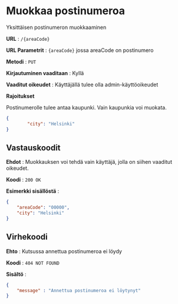 # Muokkaa postinumeroa

Yksittäisen postinumeron muokkaaminen

**URL** : `/{areaCode}`

**URL Parametrit** : `{areaCode}` jossa areaCode on postinumero

**Metodi** : `PUT`

**Kirjautuminen vaaditaan** : Kyllä

**Vaaditut oikeudet** : Käyttäjällä tulee olla admin-käyttöoikeudet

**Rajoitukset**

Postinumerolle tulee antaa kaupunki. Vain kaupunkia voi muokata.

```json
{
        "city": "Helsinki"
}
```

## Vastauskoodit

**Ehdot** : Muokkauksen voi tehdä vain käyttäjä, jolla on siihen vaaditut oikeudet.

**Koodi** : `200 OK`

**Esimerkki sisällöstä** : 

```json
{
    "areaCode": "00000",
    "city": "Helsinki"
}
```

## Virhekoodi

**Ehto** : Kutsussa annettua postinumeroa ei löydy

**Koodi** : `404 NOT FOUND`

**Sisältö** :

```json
{
    "message" : "Annettua postinumeroa ei löytynyt"
}
```

